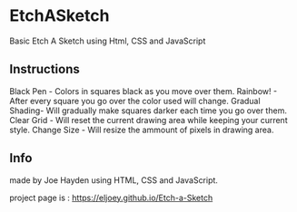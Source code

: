 # EtchASketch

Basic Etch A Sketch using Html, CSS and JavaScript

## Instructions

Black Pen - Colors in squares black as you move over them.
Rainbow! - After every square you go over the color used will change.
Gradual Shading- Will gradually make squares darker each time you go over them.
Clear Grid - Will reset the current drawing area while keeping your current style.
Change Size - Will resize the ammount of pixels in drawing area.

## Info

made by Joe Hayden using HTML, CSS and JavaScript.

project page is : <https://eljoey.github.io/Etch-a-Sketch>
